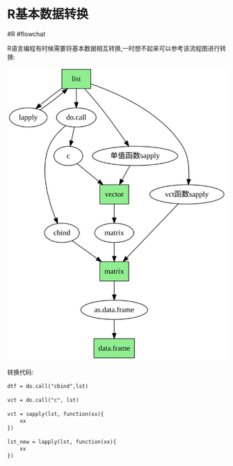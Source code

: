 # R基本数据转换

#R #flowchat



R语言编程有时候需要将基本数据相互转换,一时想不起来可以参考该流程图进行转换:

![](R基本数据转换-流程图.svg)



转换代码:

```
dtf = do.call("cbind",lst)

vct = do.call("c", lst)

vct = sapply(lst, function(xx){
	xx
})

lst_new = lapply(lst, function(xx){
	xx
})
```

